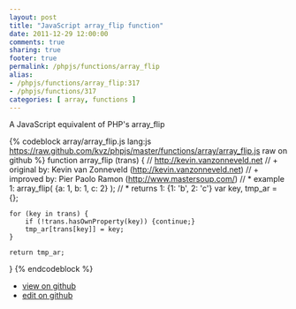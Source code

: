 ```yaml
---
layout: post
title: "JavaScript array_flip function"
date: 2011-12-29 12:00:00
comments: true
sharing: true
footer: true
permalink: /phpjs/functions/array_flip
alias:
- /phpjs/functions/array_flip:317
- /phpjs/functions/317
categories: [ array, functions ]
---
```

A JavaScript equivalent of PHP's array_flip
<!-- more -->
{% codeblock array/array_flip.js lang:js https://raw.github.com/kvz/phpjs/master/functions/array/array_flip.js raw on github %}
function array_flip (trans) {
    // http://kevin.vanzonneveld.net
    // +   original by: Kevin van Zonneveld (http://kevin.vanzonneveld.net)
    // +      improved by: Pier Paolo Ramon (http://www.mastersoup.com/)
    // *     example 1: array_flip( {a: 1, b: 1, c: 2} );
    // *     returns 1: {1: 'b', 2: 'c'}
    var key, tmp_ar = {};

    for (key in trans) {
        if (!trans.hasOwnProperty(key)) {continue;}
        tmp_ar[trans[key]] = key;
    }

    return tmp_ar;
}
{% endcodeblock %}
<ul>
 <li><a href="https://github.com/kvz/phpjs/blob/master/functions/array/array_flip.js">view on github</a></li>
 <li><a href="https://github.com/kvz/phpjs/edit/master/functions/array/array_flip.js">edit on github</a></li>
</ul>
